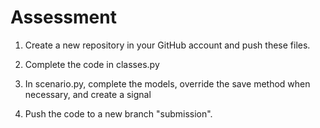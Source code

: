 
# Assessment

1. Create a new repository in your GitHub account and push these files.

2. Complete the code in classes.py

3. In scenario.py, complete the models, override the save method when necessary, and create a signal

4. Push the code to a new branch "submission".